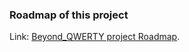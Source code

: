 ### Roadmap of this project
Link: [Beyond_QWERTY project Roadmap](https://lucid.app/lucidspark/7f673478-c343-4dd0-be73-a9005bd0b2d2/edit?viewport_loc=-2032%2C-434%2C3036%2C1374%2C0_0&invitationId=inv_83a38363-44fc-4f42-9bae-be44b2ee5f20).
